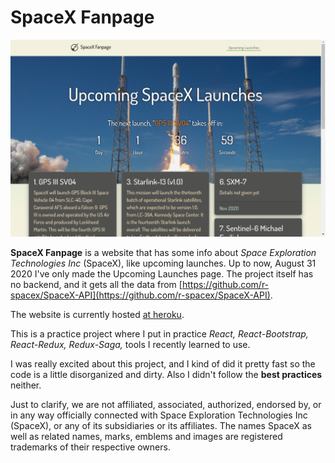 # SpaceX Fanpage
![Image Overview of the website](./src/resources/readme-back.png)

**SpaceX Fanpage** is a website that has some info about *Space Exploration Technologies Inc* (SpaceX), like upcoming launches. Up to now, August 31 2020 I've only made the Upcoming Launches page. The project itself has no backend, and it gets all the data from [https://github.com/r-spacex/SpaceX-API](https://github.com/r-spacex/SpaceX-API).

The website is currently hosted [at heroku](https://spacex-fanpage.herokuapp.com/upcoming).

This is a practice project where I put in practice *React, React-Bootstrap, React-Redux, Redux-Saga,* tools I recently learned to use.

I was really excited about this project, and I kind of did it pretty fast so the code is a little disorganized and dirty. Also I didn't follow the **best practices** neither.

Just to clarify, we are not affiliated, associated, authorized, endorsed by, or in any way officially connected with Space Exploration Technologies Inc (SpaceX), or any of its subsidiaries or its affiliates. The names SpaceX as well as related names, marks, emblems and images are registered trademarks of their respective owners.